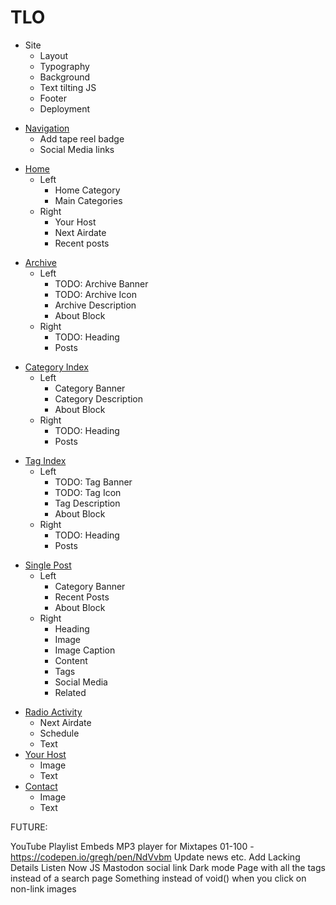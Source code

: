 # TLO

- Site
  - Layout
  - Typography
  * Background
  - Text tilting JS
  - Footer
  - Deployment
* [Navigation](./src/navigation.js)
  * Add tape reel badge
  * Social Media links
+ [Home](./src/pages/index.astro)
  + Left
    + Home Category
    + Main Categories
  + Right
    + Your Host
    + Next Airdate
    + Recent posts
- [Archive](./src/pages/[...blog]/[...page].astro)
  - Left
    - TODO: Archive Banner
    - TODO: Archive Icon
    + Archive Description
    + About Block
  + Right
    - TODO: Heading 
    + Posts
+ [Category Index](./src/pages/[...blog]/[category]/[...page].astro)
  + Left
    + Category Banner
    + Category Description
    + About Block
  + Right
    - TODO: Heading 
    + Posts
- [Tag Index](./src/pages/[...blog]/[tag]/[...page].astro)
  - Left
    - TODO: Tag Banner
    - TODO: Tag Icon
    + Tag Description
    + About Block
  + Right
    - TODO: Heading 
    + Posts
+ [Single Post](./src/pages/[...blog]/index.astro)
  + Left
    + Category Banner
    + Recent Posts
    + About Block
  + Right
    + Heading
    + Image
    + Image Caption
    + Content
    + Tags
    + Social Media
    + Related
- [Radio Activity](./src/pages/radio-activity.astro)
  + Next Airdate
  + Schedule
  - Text
- [Your Host](./src/pages/your-host.astro)
  * Image
  - Text
- [Contact](./src/pages/contact.astro)
  - Image
  - Text

FUTURE:

YouTube Playlist Embeds
MP3 player for Mixtapes 01-100 - https://codepen.io/gregh/pen/NdVvbm 
Update news etc.
Add Lacking Details
Listen Now JS
Mastodon social link
Dark mode
Page with all the tags instead of a search page
Something instead of void() when you click on non-link images